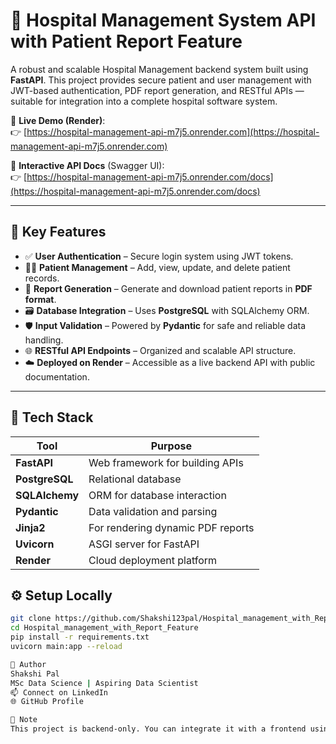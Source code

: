 # 🏥 Hospital Management System API with Patient Report Feature

A robust and scalable Hospital Management backend system built using **FastAPI**. This project provides secure patient and user management with JWT-based authentication, PDF report generation, and RESTful APIs — suitable for integration into a complete hospital software system.

🔗 **Live Demo (Render)**:  
👉 [https://hospital-management-api-m7j5.onrender.com](https://hospital-management-api-m7j5.onrender.com)

📘 **Interactive API Docs** (Swagger UI):  
👉 [https://hospital-management-api-m7j5.onrender.com/docs](https://hospital-management-api-m7j5.onrender.com/docs)

---

## 📌 Key Features

- ✅ **User Authentication** – Secure login system using JWT tokens.
- 🧑‍⚕️ **Patient Management** – Add, view, update, and delete patient records.
- 📄 **Report Generation** – Generate and download patient reports in **PDF format**.
- 🗃️ **Database Integration** – Uses **PostgreSQL** with SQLAlchemy ORM.
- 🛡️ **Input Validation** – Powered by **Pydantic** for safe and reliable data handling.
- 🌐 **RESTful API Endpoints** – Organized and scalable API structure.
- ☁️ **Deployed on Render** – Accessible as a live backend API with public documentation.

---

## 🧰 Tech Stack

| Tool           | Purpose                         |
|----------------|---------------------------------|
| **FastAPI**     | Web framework for building APIs |
| **PostgreSQL**  | Relational database             |
| **SQLAlchemy**  | ORM for database interaction    |
| **Pydantic**    | Data validation and parsing     |
| **Jinja2**      | For rendering dynamic PDF reports |
| **Uvicorn**     | ASGI server for FastAPI         |
| **Render**      | Cloud deployment platform       |

## ⚙️ Setup Locally

```bash
git clone https://github.com/Shakshi123pal/Hospital_management_with_Report_Feature.git
cd Hospital_management_with_Report_Feature
pip install -r requirements.txt
uvicorn main:app --reload

💼 Author
Shakshi Pal
MSc Data Science | Aspiring Data Scientist
📫 Connect on LinkedIn
🌐 GitHub Profile

📌 Note
This project is backend-only. You can integrate it with a frontend using React, Vue, or any mobile app framework.
